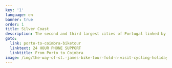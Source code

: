 ```yaml
---
key: '1'
language: en
banner: true
order: 1
title: Silver Coast
description: The second and third largest cities of Portugal linked by bike
goto:
  link: porto-to-coimbra-biketour
  linktext: 24 HOUR PHONE SUPPORT
  linktitle: From Porto to Coimbra
image: /img/the-way-of-st.-james-bike-tour-fold-n-visit-cycling-holidays-3589.jpg
---
```


